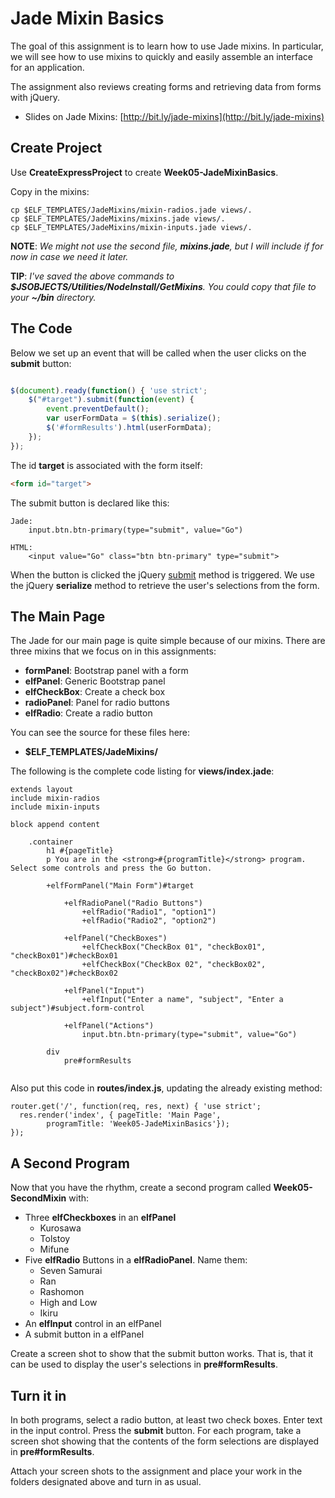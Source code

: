 # Jade Mixin Basics

The goal of this assignment is to learn how to use Jade mixins. In particular, we will see how to use mixins to quickly and easily assemble an interface for an application.

The assignment also reviews creating forms and retrieving data from forms with jQuery.

- Slides on Jade Mixins: [http://bit.ly/jade-mixins](http://bit.ly/jade-mixins)

## Create Project

Use **CreateExpressProject** to create **Week05-JadeMixinBasics**.

Copy in the mixins:

```
cp $ELF_TEMPLATES/JadeMixins/mixin-radios.jade views/.
cp $ELF_TEMPLATES/JadeMixins/mixins.jade views/.
cp $ELF_TEMPLATES/JadeMixins/mixin-inputs.jade views/.
```

**NOTE**: *We might not use the second file, **mixins.jade**, but I will include if for now in case we need it later.*

**TIP**: *I've saved the above commands to **$JSOBJECTS/Utilities/NodeInstall/GetMixins**. You could copy that file to your **~/bin** directory.*

## The Code

Below we set up an event that will be called when the user clicks on the **submit** button:

```javascript

$(document).ready(function() { 'use strict';
    $("#target").submit(function(event) {
        event.preventDefault();
        var userFormData = $(this).serialize();
        $('#formResults').html(userFormData);
    });
});
```

The id **target** is associated with the form itself:

```html
<form id="target">
```

The submit button is declared like this:

```
Jade:
	input.btn.btn-primary(type="submit", value="Go")

HTML:
	<input value="Go" class="btn btn-primary" type="submit">
```

When the button is clicked the jQuery [submit]() method is triggered. We use the jQuery **serialize** method to retrieve the user's selections from the form.


## The Main Page

The Jade for our main page is quite simple because of our mixins. There are three mixins that we focus on in this assignments:

* **formPanel**: Bootstrap panel with a form
* **elfPanel**: Generic Bootstrap panel
* **elfCheckBox**: Create a check box
* **radioPanel**: Panel for radio buttons
* **elfRadio**: Create a radio button

You can see the source for these files here:

* **$ELF_TEMPLATES/JadeMixins/**

The following is the complete code listing for **views/index.jade**:

```jade
extends layout
include mixin-radios
include mixin-inputs

block append content

    .container
        h1 #{pageTitle}
        p You are in the <strong>#{programTitle}</strong> program. Select some controls and press the Go button.

        +elfFormPanel("Main Form")#target

            +elfRadioPanel("Radio Buttons")
                +elfRadio("Radio1", "option1")
                +elfRadio("Radio2", "option2")

            +elfPanel("CheckBoxes")
                +elfCheckBox("CheckBox 01", "checkBox01", "checkBox01")#checkBox01
                +elfCheckBox("CheckBox 02", "checkBox02", "checkBox02")#checkBox02

            +elfPanel("Input")
                +elfInput("Enter a name", "subject", "Enter a subject")#subject.form-control

            +elfPanel("Actions")
                input.btn.btn-primary(type="submit", value="Go")

        div
            pre#formResults


```

Also put this code in **routes/index.js**, updating the already existing method:

```
router.get('/', function(req, res, next) { 'use strict';
  res.render('index', { pageTitle: 'Main Page',
        programTitle: 'Week05-JadeMixinBasics'});
});
```

## A Second Program

Now that you have the rhythm, create a second program called **Week05-SecondMixin** with:

- Three **elfCheckboxes** in an **elfPanel**
	- Kurosawa
	- Tolstoy
	- Mifune
- Five **elfRadio** Buttons in a **elfRadioPanel**. Name them:
	- Seven Samurai
	- Ran
	- Rashomon
	- High and Low
	- Ikiru
- An **elfInput** control in an elfPanel
- A submit button in a elfPanel

Create a screen shot to show that the submit button works. That is, that it can be used to display the user's selections in **pre#formResults**.

## Turn it in

In both programs, select a radio button, at least two check boxes. Enter text in the input control. Press the **submit** button. For each program, take a screen shot showing that the contents of the form selections are displayed in **pre#formResults**.

Attach your screen shots to the assignment and place your work in the folders designated above and turn in as usual.
